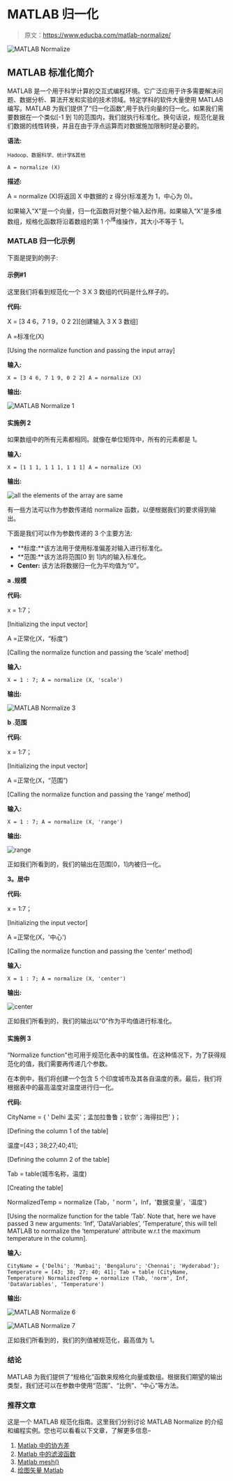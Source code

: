 # MATLAB 归一化

> 原文：<https://www.educba.com/matlab-normalize/>

![MATLAB Normalize](img/8d0cb899aa971daff4f00c9c53f48114.png)



## MATLAB 标准化简介

MATLAB 是一个用于科学计算的交互式编程环境。它广泛应用于许多需要解决问题、数据分析、算法开发和实验的技术领域。特定学科的软件大量使用 MATLAB 编写。MATLAB 为我们提供了“归一化函数”,用于执行向量的归一化。如果我们需要数据在一个类似[-1 到 1]的范围内，我们就执行标准化。换句话说，规范化是我们数据的线性转换，并且在由于浮点运算而对数据施加限制时是必要的。

**语法:**

<small>Hadoop、数据科学、统计学&其他</small>

`A = normalize (X)`

**描述:**

A = normalize (X)将返回 X 中数据的 z 得分(标准差为 1，中心为 0)。

如果输入“X”是一个向量，归一化函数将对整个输入起作用。如果输入“X”是多维数组，规格化函数将沿着数组的第 1 个<sup>维</sup>维操作，其大小不等于 1。

### MATLAB 归一化示例

下面是提到的例子:

#### 示例#1

这里我们将看到规范化一个 3 X 3 数组的代码是什么样子的。

**代码:**

X = [3 4 6，7 1 9，0 2 2][创建输入 3 X 3 数组]

A =标准化(X)

[Using the normalize function and passing the input array]

**输入:**

`X = [3 4 6, 7 1 9, 0 2 2] A = normalize (X)`

**输出:**

![MATLAB Normalize 1](img/a84cca44495a097ae7b533ad129c1987.png)



#### 实施例 2

如果数组中的所有元素都相同。就像在单位矩阵中，所有的元素都是 1。

**输入:**

`X = [1 1 1, 1 1 1, 1 1 1] A = normalize (X)`

**输出:**

![all the elements of the array are same](img/65f75f882b50b210c01246fcd16daeef.png)



有一些方法可以作为参数传递给 normalize 函数，以便根据我们的要求得到输出。

下面是我们可以作为参数传递的 3 个主要方法:

*   **标度:**该方法用于使用标准偏差对输入进行标准化。
*   **范围:**该方法将范围[0 到 1]内的输入标准化。
*   **Center:** 该方法将数据归一化为平均值为“0”。

**a .规模**

**代码:**

x = 1:7；

[Initializing the input vector]

A =正常化(X，“标度”)

[Calling the normalize function and passing the ‘scale’ method]

**输入:**

`X = 1 : 7;
A = normalize (X, 'scale')`

**输出:**

![MATLAB Normalize 3](img/9b9bf6df5afb84952821a1ba38d0bf6d.png)



**b .范围**

**代码:**

x = 1:7；

[Initializing the input vector]

A =正常化(X，“范围”)

[Calling the normalize function and passing the ‘range’ method]

**输入:**

`X = 1 : 7;
A = normalize (X, 'range')`

**输出:**

![range](img/3f6f8c02398020c346cb7527ef16086d.png)



正如我们所看到的，我们的输出在范围[0，1]内被归一化。

**3。居中**

**代码:**

x = 1:7；

[Initializing the input vector]

A =正常化(X，'中心')

[Calling the normalize function and passing the ‘center’ method]

**输入:**

`X = 1 : 7;
A = normalize (X, 'center')`

**输出:**

![center](img/b2cb01c679751217ea100fbe28fff390.png)



正如我们所看到的，我们的输出以“0”作为平均值进行标准化。

#### 实施例 3

“Normalize function”也可用于规范化表中的属性值。在这种情况下，为了获得规范化的值，我们需要再传递几个参数。

在本例中，我们将创建一个包含 5 个印度城市及其各自温度的表。最后，我们将根据表中的最高温度对温度进行归一化。

**代码:**

CityName = { ' Delhi 孟买'；孟加拉鲁鲁；钦奈’；海得拉巴' }；

[Defining the column 1 of the table]

温度=[43；38;27;40;41];

[Defining the column 2 of the table]

Tab = table(城市名称，温度)

[Creating the table]

NormalizedTemp = normalize (Tab，' norm '，Inf，'数据变量'，'温度')

[Using the normalize function for the table ‘Tab’. Note that, here we have passed 3 new arguments: ‘Inf’, ‘DataVariables’, ‘Temperature’, this will tell MATLAB to normalize the ‘temperature’ attribute w.r.t the maximum temperature in the column].

**输入:**

`CityName = {'Delhi'; 'Mumbai'; 'Bengaluru'; 'Chennai'; 'Hyderabad'};
Temperature = [43; 38; 27; 40; 41];
Tab = table (CityName, Temperature)
NormalizedTemp = normalize (Tab, 'norm', Inf, 'DataVariables', 'Temperature')`

**输出:**

![MATLAB Normalize 6](img/a114b86f67dfcb602d0ea97f5c774a37.png)



![MATLAB Normalize 7](img/16dd71c4fbc296552b2528f76fd01da6.png)



正如我们所看到的，我们的列值被规范化，最高值为 1。

### 结论

MATLAB 为我们提供了“规格化”函数来规格化向量或数组。根据我们期望的输出类型，我们还可以在参数中使用“范围”、“比例”、“中心”等方法。

### 推荐文章

这是一个 MATLAB 规范化指南。这里我们分别讨论 MATLAB Normalize 的介绍和编程实例。您也可以看看以下文章，了解更多信息–

1.  [Matlab 中的协方差](https://www.educba.com/covariance-in-matlab/)
2.  [Matlab 中的滤波函数](https://www.educba.com/filter-function-in-matlab/)
3.  [Matlab mesh()](https://www.educba.com/matlab-mesh/)
4.  [绘图矢量 Matlab](https://www.educba.com/plot-vector-matlab/)





